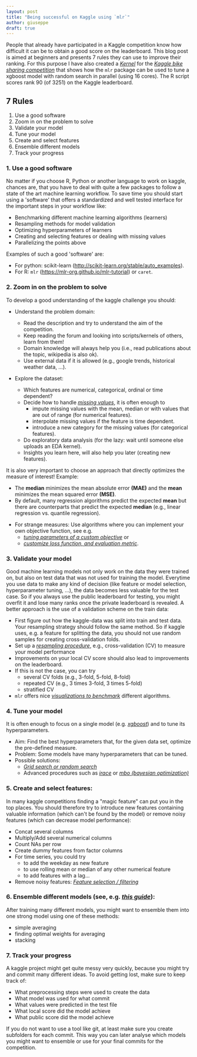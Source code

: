 ```yaml
---
layout: post
title: "Being successful on Kaggle using `mlr`"
author: giuseppe
draft: true
---
```


People that already have participated in a Kaggle competition know how difficult 
it can be to obtain a good score on the leaderboard. 
This blog post is aimed at beginners and presents 7 rules they can use to
improve their ranking. 
For this purpose I have also created a [*Kernel*](https://www.kaggle.com/casalicchio/bike-sharing-demand/tuning-with-mlr) 
for the [*Kaggle bike sharing competition*](https://www.kaggle.com/casalicchio/bike-sharing-demand) 
that shows how the `mlr` package can be used to tune a xgboost model with random search in parallel (using 16 cores). The R script scores rank 90 (of 3251) on the Kaggle leaderboard.

## 7 Rules

  1. Use a good software
  1. Zoom in on the problem to solve
  1. Validate your model 
  1. Tune your model
  1. Create and select features
  1. Ensemble different models
  1. Track your progress


### 1. Use a good software

No matter if you choose R, Python or another language to work on kaggle, chances
are, that you have to deal with quite a few packages to follow a state of the art 
machine learning workflow. To save time you should start using a 'software'
that offers a standardized and well tested interface for the important steps 
in your workflow like:

  - Benchmarking different machine learning algorithms (learners)
  - Resampling methods for model validation
  - Optimizing hyperparameters of learners
  - Creating and selecting features or dealing with missing values
  - Parallelizing the points above
  
Examples of such a good 'software' are: 

  - For python: scikit-learn (http://scikit-learn.org/stable/auto_examples).
  - For R: `mlr` (https://mlr-org.github.io/mlr-tutorial) or `caret`.


### 2. Zoom in on the problem to solve
  
To develop a good understanding of the kaggle challenge you should:

  - Understand the problem domain:
    - Read the description and try to understand the aim of the competition. 
    - Keep reading the forum and looking into scripts/kernels of others, learn from them!
    - Domain knowledge will always help you (i.e., read publications about the topic, wikipedia is also ok).
    - Use external data if it is allowed (e.g., google trends, historical weather data, ...).
    
  - Explore the dataset:
    - Which features are numerical, categorical, ordinal or time dependent?
    - Decide how to handle [*missing values*](https://mlr-org.github.io/mlr-tutorial/devel/html/impute/index.html), it is often enough to 
        - impute missing values with the mean, median or with values that are out of range (for numerical features).
        - interpolate missing values if the feature is time dependent.
        - introduce a new category for the missing values (for categorical features).
    - Do exploratory data analysis (for the lazy: wait until someone else uploads an EDA kernel). 
    - Insights you learn here, will also help you later (creating new features).
    
It is also very important to choose an approach that directly optimizes the measure of interest!
Example: 

  - The **median** minimizes the mean absolute error **(MAE)** and 
  the **mean** minimizes the mean squared error **(MSE)**. 
  - By default, many regression algorithms predict the expected **mean** but there 
  are counterparts that predict the expected **median** 
  (e.g., linear regression vs. quantile regression).
  <!-- - Some measures use a (log-)transformation of the target  -->
  <!-- (e.g. the **RMSLE**, see [*bike sharing competition*](https://www.kaggle.com/c/bike-sharing-demand/details/evaluation)). \newline -->
  <!-- $\rightarrow$ transform the target in the same way before modeling. -->
  - For strange measures: Use algorithms where you can implement your own objective 
  function, see e.g. 
      - [*tuning parameters of a custom objective*](https://www.kaggle.com/casalicchio/allstate-claims-severity/tuning-the-parameter-of-a-custom-objective-1120) or 
      - [*customize loss function, and evaluation metric*](https://github.com/tqchen/xgboost/tree/master/demo#features-walkthrough).


### 3. Validate your model

Good machine learning models not only work on the data they were trained on, but
also on test data that was not used for training the model. Everytime you use data
to make any kind of decision (like feature or model selection, hyperparameter tuning, ...),
the data becomes less valuable for the test case. So if you always use the public 
leaderboard for testing, you might overfit it and lose many ranks once the private
leaderboard is revealed.
A better approach is the use of a validation scheme on the train data: 

  - First figure out how the kaggle-data was split into train and test data. Your resampling strategy should follow the same method. So if kaggle uses, e.g. a feature for splitting the data, you should not use random samples for creating cross-validation folds.
  - Set up a [*resampling procedure*](https://mlr-org.github.io/mlr-tutorial/devel/html/resample), e.g., cross-validation (CV) to measure your model performance
  - Improvements on your local CV score should also lead to improvements on the leaderboard. 
  - If this is not the case, you can try
      - several CV folds (e.g., 3-fold, 5-fold, 8-fold)
      - repeated CV (e.g., 3 times 3-fold, 3 times 5-fold)
      - stratified CV
  - `mlr` offers nice [*visualizations to benchmark*](https://mlr-org.github.io/mlr-tutorial/devel/html/benchmark_experiments/index.html#benchmark-analysis-and-visualization) different algorithms.
  
### 4. Tune your model

It is often enough to focus on a single model (e.g. [*xgboost*](https://xgboost.readthedocs.io/en/latest)) and to tune its hyperparameters.

  - Aim: 
  Find the best hyperparameters that, for the given data set, optimize the pre-defined measure.
  - Problem: 
  Some models have many hyperparameters that can be tuned.
  - Possible solutions: 
    - [*Grid search or random search*](https://mlr-org.github.io/mlr-tutorial/devel/html/tune/index.html)
    - Advanced procedures such as [*irace*](https://mlr-org.github.io/mlr-tutorial/devel/html/advanced_tune/index.html) 
    or [*mbo (bayesian optimization)*](https://mlr-org.github.io/mlrMBO/articles/mlrMBO.html)


### 5. Create and select features:

In many kaggle competitions finding a "magic feature" can put you in the top places. 
You should therefore try to introduce new features containing valuable information 
(which can't be found by the model) or remove noisy features (which can decrease model performance):

  - Concat several columns
  - Multiply/Add several numerical columns
  - Count NAs per row
  - Create dummy features from factor columns
  -  For time series, you could try
      - to add the weekday as new feature
      - to use rolling mean or median of any other numerical feature
      - to add features with a lag...
  - Remove noisy features: [*Feature selection / filtering*](https://mlr-org.github.io/mlr-tutorial/devel/html/feature_selection/index.html)
  
  
### 6. Ensemble **different** models (see, e.g. [*this guide*](http://mlwave.com/kaggle-ensembling-guide)): 

After training many different models, you might want to ensemble them into one strong model using one of these methods:

  - simple averaging
  - finding optimal weights for averaging 
  - stacking
  
  
### 7. Track your progress

A kaggle project might get quite messy very quickly, because you might try and commit 
many different ideas. To avoid getting lost, make sure to keep track of:

  - What preprocessing steps were used to create the data
  - What model was used for what commit
  - What values were predicted in the test file
  - What local score did the model achieve 
  - What public score did the model achieve
  
If you do not want to use a tool like git, at least make sure you create subfolders
for each commit. This way you can later analyse which models you might want to ensemble
or use for your final commits for the competition.
